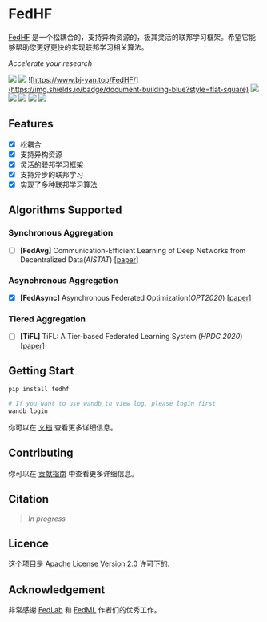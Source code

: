 # FedHF

[FedHF](https://github.com/beiyuouo/FedHF) 是一个松耦合的，支持异构资源的，极其灵活的联邦学习框架。希望它能够帮助您更好更快的实现联邦学习相关算法。

*Accelerate your research*

![](https://img.shields.io/github/stars/beiyuouo/FedHF?style=flat-square) ![](https://img.shields.io/github/forks/beiyuouo/FedHF?style=flat-square) ![https://www.bj-yan.top/FedHF/](https://img.shields.io/badge/document-building-blue?style=flat-square) ![](https://img.shields.io/github/languages/code-size/beiyuouo/FedHF?style=flat-square) ![](https://img.shields.io/bitbucket/issues/beiyuouo/FedHF?style=flat-square) ![](https://img.shields.io/bitbucket/pr/beiyuouo/FedHF?style=flat-square) ![](https://img.shields.io/pypi/pyversions/fedhf?style=flat-square) ![](https://img.shields.io/pypi/l/fedhf?style=flat-square) 

## Features

- [x] 松耦合
- [x] 支持异构资源
- [x] 灵活的联邦学习框架
- [x] 支持异步的联邦学习
- [x] 实现了多种联邦学习算法

## Algorithms Supported

### Synchronous Aggregation

- [ ] **[FedAvg]** Communication-Efficient Learning of Deep Networks from Decentralized Data(*AISTAT*) [[paper]](https://arxiv.org/abs/1602.05629.pdf)

### Asynchronous Aggregation

- [x] **[FedAsync]** Asynchronous Federated Optimization(*OPT2020*) [[paper]](https://arxiv.org/abs/1903.03934)

### Tiered Aggregation

- [ ] **[TiFL]** TiFL: A Tier-based Federated Learning System (*HPDC 2020*) [[paper]](https://dl.acm.org/doi/abs/10.1145/3369583.3392686)

## Getting Start

```sh
pip install fedhf

# If you want to use wandb to view log, please login first
wandb login
```

你可以在 [文档](https://www.bj-yan.top/FedHF/) 查看更多详细信息。

## Contributing

你可以在 [贡献指南](http://127.0.0.1:8000/FedHF/contributing/) 中查看更多详细信息。

## Citation

> *In progress*

## Licence

这个项目是 [Apache License Version 2.0](https://www.apache.org/licenses/LICENSE-2.0) 许可下的.

## Acknowledgement

非常感谢 [FedLab](https://github.com/SMILELab-FL/FedLab) 和 [FedML](https://github.com/FedML-AI/FedML) 作者们的优秀工作。
